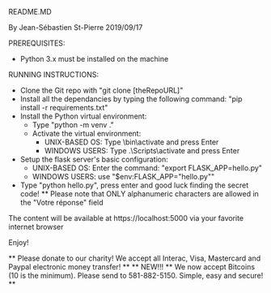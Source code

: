 ﻿README.MD

By Jean-Sébastien St-Pierre
2019/09/17

PREREQUISITES:

- Python 3.x must be installed on the machine

RUNNING INSTRUCTIONS:

- Clone the Git repo with "git clone [theRepoURL]"
- Install all the dependancies by typing the following command: "pip install -r requirements.txt"
- Install the Python virtual environment:
	- Type "python -m venv ."
	- Activate the virtual environment:
		- UNIX-BASED OS: Type \bin\activate and press Enter
		- WINDOWS USERS: Type .\Scripts\activate and press Enter
- Setup the flask server's basic configuration:
	- UNIX-BASED OS: Enter the command: "export FLASK_APP=hello.py"
	- WINDOWS USERS: use "$env:FLASK_APP="hello.py"" 
- Type "python hello.py", press enter and good luck finding the secret code!
  ** Please note that ONLY alphanumeric characters are allowed in the "Votre réponse" field

The content will be available at https://localhost:5000 via your favorite internet browser

Enjoy!

** Please donate to our charity!  We accept all Interac, Visa, Mastercard and Paypal electronic money transfer! **
** NEW!!! ** We now accept Bitcoins (10 is the minimum).  Please send to 581-882-5150.  Simple, easy and secure! **


	
